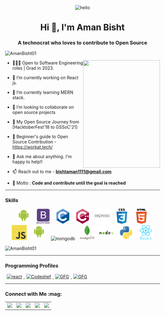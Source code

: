 <p align="center"> <img src="https://raw.githubusercontent.com/Vrindagupta6828/Vrindagupta6828/master/assest/hello.gif" alt="hello" /> </p>
<h1 align="center">Hi 👋, I'm Aman Bisht</h1>
<h3 align="center">A technocrat who loves to contribute to Open Source</h3>

<p align="left"> <img src="https://komarev.com/ghpvc/?username=AmanBisht01" alt="AmanBisht01" /> </p>

<img align="right" width="250" height="350" src="https://user-images.githubusercontent.com/76843281/105200067-705e8800-5b65-11eb-9cfc-bbb74fdb8987.png"/>

- 🧑🏻‍💻 Open to Software Engineering roles | Grad in 2023. 

- 🔭 I’m currently working on React js.
- 🌱 I’m currently learning MERN stack.
 - 👯 I’m looking to collaborate on open source projects
- 🚀 My Open Source Journey from [HacktoberFest'18 to GSSoC'21]

- 🔰 Beginner's guide to Open Source Contribution - https://workat.tech/

- 💬 Ask me about anything. I'm happy to help!!

- 📫 Reach out to me - **bishtaman1111@gmail.com**

- 🎯 Motto : **Code and contribute until the goal is reached**

---

### Skills

<p align="center">
  <img src="https://raw.githubusercontent.com/devicons/devicon/master/icons/android/android-original-wordmark.svg" hspace="5" width="50" height="50"/> 
  <img src="https://raw.githubusercontent.com/devicons/devicon/master/icons/bootstrap/bootstrap-plain-wordmark.svg" alt="c" width="50"  hspace="5" height="50"/>
  <img src="https://raw.githubusercontent.com/devicons/devicon/master/icons/c/c-original.svg" width="50"  hspace="5" height="50"/>
  <img src="https://raw.githubusercontent.com/devicons/devicon/master/icons/cplusplus/cplusplus-original.svg" alt="css3" width="50" hspace="5" height="50"/> 
  <img src="https://github.com/devicons/devicon/blob/master/icons/express/express-original-wordmark.svg" alt="express" width="50" hspace="5" height="50"/> 
   <img src="https://raw.githubusercontent.com/devicons/devicon/master/icons/css3/css3-original-wordmark.svg" alt="git" hspace="5" width="50" height="50"/>
  <img src="https://raw.githubusercontent.com/devicons/devicon/master/icons/html5/html5-original-wordmark.svg" alt="html5" width="50" hspace="5" height="50"/>
  <img src="https://raw.githubusercontent.com/devicons/devicon/master/icons/javascript/javascript-original.svg" alt="javascript" width="50" height="50" hspace="5"/>
 <img src="https://raw.githubusercontent.com/devicons/devicon/master/icons/android/android-original-wordmark.svg" alt="android"  hspace="5 width="50" height="50"/>
  <img src="https://www.vectorlogo.zone/logos/kotlinlang/kotlinlang-icon.svg" alt="mongodb" width="50" hspace="5" height="50"/>
  <img src="https://raw.githubusercontent.com/devicons/devicon/master/icons/mongodb/mongodb-original-wordmark.svg" alt="nodejs" width="50" hspace="5" height="50"/>
  <img src="https://raw.githubusercontent.com/devicons/devicon/master/icons/nodejs/nodejs-original-wordmark.svg" alt="python" width="50" hspace="5" height="50"/>
  <img src="https://raw.githubusercontent.com/devicons/devicon/master/icons/python/python-original.svg" alt="react" width="50" hspace="5" height="50"/>
 <img src="https://raw.githubusercontent.com/devicons/devicon/master/icons/react/react-original-wordmark.svg" alt="react" width="50" hspace="5" height="50"/>
                                                                                                                                                     
  </p>

  <img align="center" src="https://github-readme-stats.vercel.app/api?username=AmanBisht01&show_icons=true" alt="AmanBisht01" />

---

<h3 >Programming Profiles</h3>
<p>
   <a href="https://www.hackerrank.com/bishtaman1111"> 
  <img src="https://github.com/uniquesarvekash/uniquesarvekash/blob/main/assets/hr.svg" alt="react" width="50" hspace="5" height="50"/>
   </a>
   <a href="https://www.codechef.com/users/aman_168"> 
  <img src="https://github.com/uniquesarvekash/uniquesarvekash/blob/main/assets/cc.png" alt="Codeshef" width="50" hspace="5" height="50"/>
   </a>
   <a href="https://auth.geeksforgeeks.org/user/bishtaman1111/practice/"> 
  <img src="https://github.com/uniquesarvekash/uniquesarvekash/blob/main/assets/icons8-geeksforgeeks.svg" alt="GFG" width="50" hspace="5" height="50"/>
   </a>
   <a href="https://leetcode.com/Aman_Bisht01/"> 
  <img src="https://cdn.iconscout.com/icon/free/png-256/leetcode-3521542-2944960.png" alt="GFG" width="50" hspace="5" height="50"/>
   </a>
  
</p>

---

<h3> Connect with Me :mag: </h3> 

<table>
  <tr>
    <td>
      <a href="https://www.linkedin.com/in/aman-bisht-ba1934182/"> 
        <img height="30" src="https://img.shields.io/badge/linkedin-blue.svg?&style=for-the-badge&logo=linkedin&logoColor=white"/> 
      </a> 
    </td>
    <td>
      <a href="https://github.com/AmanBisht01"> 
        <img height="30" src="https://img.shields.io/badge/Github-%23000000.svg?&style=for-the-badge&logo=github&logoColor=white"/> 
      </a>
    </td>
    <td>
      <a href="mailto:bishtaman1111@gmail.com">
        <img height="30" src="https://img.shields.io/badge/gmail-c14438?&style=for-the-badge&logo=gmail&logoColor=white"> 
      </a>
    </td>
    <td>
      <a href="https://www.instagram.com/aman_bisht01/">
        <img height="30" src="https://img.shields.io/badge/Instagram-E4405F?style=for-the-badge&logo=instagram&logoColor=white"> 
      </a>
    </td>
     <td>
      <a href="https://discord.com/channels/@me">
        <img height="30" src="https://img.shields.io/badge/Discord-7289DA?style=for-the-badge&logo=discord&logoColor=white"> 
      </a>
    </td>
   
  </tr>
</table>
</p>
